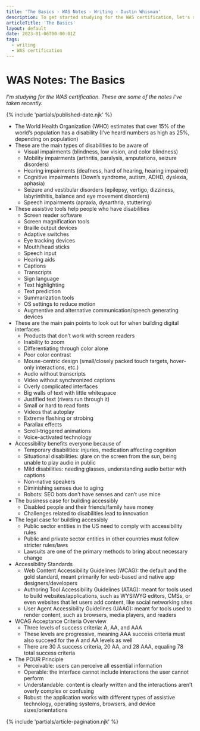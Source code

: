 ```yaml
---
title: 'The Basics - WAS Notes - Writing - Dustin Whisman'
description: To get started studying for the WAS certification, let's start with the basics, laying out some facts and terms to understand before going deeper.
articleTitle: 'The Basics'
layout: default
date: 2023-01-06T00:00:01Z
tags:
  - writing
  - WAS certification
---
```


# WAS Notes: The Basics

_I'm studying for the WAS certification. These are some of the notes I've taken recently._

{% include 'partials/published-date.njk' %}

- The World Health Organization (WHO) estimates that over 15% of the world’s population has a disability (I’ve heard numbers as high as 25%, depending on population)
- These are the main types of disabilities to be aware of
  - Visual impairments (blindness, low vision, and color blindness)
  - Mobility impairments (arthritis, paralysis, amputations, seizure disorders)
  - Hearing impairments (deafness, hard of hearing, hearing impaired)
  - Cognitive impairments (Down’s syndrome, autism, ADHD, dyslexia, aphasia)
  - Seizure and vestibular disorders (epilepsy, vertigo, dizziness, labyrinthitis, balance and eye movement disorders)
  - Speech impairments (apraxia, dysarthria, stuttering)
- These assistive tools help people who have disabilities
  - Screen reader software
  - Screen magnification tools
  - Braille output devices
  - Adaptive switches
  - Eye tracking devices
  - Mouth/head sticks
  - Speech input
  - Hearing aids
  - Captions
  - Transcripts
  - Sign language
  - Text highlighting
  - Text prediction
  - Summarization tools
  - OS settings to reduce motion
  - Augmentive and alternative communication/speech generating devices
- These are the main pain points to look out for when building digital interfaces
  - Products that don’t work with screen readers
  - Inability to zoom
  - Differentiating through color alone
  - Poor color contrast
  - Mouse-centric design (small/closely packed touch targets, hover-only interactions, etc.)
  - Audio without transcripts
  - Video without synchronized captions
  - Overly complicated interfaces
  - Big walls of text with little whitespace
  - Justified text (rivers run through it)
  - Small or hard to read fonts
  - Videos that autoplay
  - Extreme flashing or strobing
  - Parallax effects
  - Scroll-triggered animations
  - Voice-activated technology
- Accessibility benefits everyone because of
  - Temporary disabilities: injuries, medication affecting cognition
  - Situational disabilities: glare on the screen from the sun, being unable to play audio in public
  - Mild disabilities: needing glasses, understanding audio better with captions
  - Non-native speakers
  - Diminishing senses due to aging
  - Robots: SEO bots don’t have senses and can’t use mice
- The business case for building accessibly
  - Disabled people and their friends/family have money
  - Challenges related to disabilities lead to innovation
- The legal case for building accessibly
  - Public sector entities in the US need to comply with accessibility rules
  - Public and private sector entities in other countries must follow stricter rules/laws
  - Lawsuits are one of the primary methods to bring about necessary change
- Accessibility Standards
  - Web Content Accessibility Guidelines (WCAG): the default and the gold standard, meant primarily for web-based and native app designers/developers
  - Authoring Tool Accessibility Guidelines (ATAG): meant for tools used to build websites/applications, such as WYSIWYG editors, CMSs, or even websites that let users add content, like social networking sites
  - User Agent Accessibility Guidelines (UAAG): meant for tools used to render content, such as browsers, media players, and readers
- WCAG Acceptance Criteria Overview
  - Three levels of success criteria: A, AA, and AAA
  - These levels are progressive, meaning AAA success criteria must also succeed for the A and AA levels as well
  - There are 30 A success criteria, 20 AA, and 28 AAA, equaling 78 total success criteria
- The POUR Principle
  - Perceivable: users can perceive all essential information
  - Operable: the interface cannot include interactions the user cannot perform
  - Understandable: content is clearly written and the interactions aren’t overly complex or confusing
  - Robust: the application works with different types of assistive technology, operating systems, browsers, and device sizes/orientations

{% include 'partials/article-pagination.njk' %}

